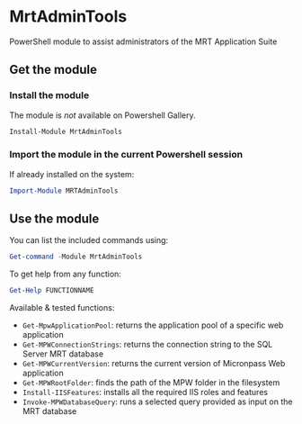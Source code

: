 # MrtAdminTools
PowerShell module to assist administrators of the MRT Application Suite

## Get the module

### Install the module
The module is *not* available on Powershell Gallery.
```powershell
Install-Module MrtAdminTools
```

### Import the module in the current Powershell session
If already installed on the system:
```powershell
Import-Module MRTAdminTools
```

## Use the module
You can list the included commands using:
```powershell
Get-command -Module MrtAdminTools
```
To get help from any function:
```powershell
Get-Help FUNCTIONNAME
```
Available & tested functions:
* `Get-MpwApplicationPool`: returns the application pool of a specific web application
* `Get-MPWConnectionStrings`: returns the connection string to the SQL Server MRT database
* `Get-MPWCurrentVersion`: returns the current version of Micronpass Web application
* `Get-MPWRootFolder`: finds the path of the MPW folder in the filesystem
* `Install-IISFeatures`: installs all the required IIS roles and features
* `Invoke-MPWDatabaseQuery`: runs a selected query provided as input on the MRT database